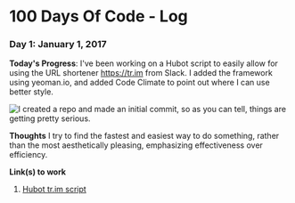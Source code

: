 # 100 Days Of Code - Log

### Day 1: January 1, 2017

**Today's Progress**: I've been working on a Hubot script to easily allow for using the URL shortener https://tr.im from Slack. I added the framework using yeoman.io, and added Code Climate to point out where I can use better style.

![I created a repo and made an initial commit, so as you can tell, things are getting pretty serious.](https://pbs.twimg.com/media/B9B45qUIQAAAJKJ.png:large)

**Thoughts** I try to find the fastest and easiest way to do something, rather than the most aesthetically pleasing, emphasizing effectiveness over efficiency. 

**Link(s) to work**
1. [Hubot tr.im script](https://github.com/hollomancer/hubot-trim)
